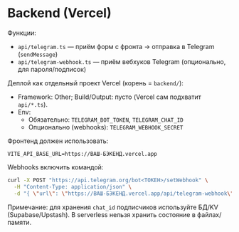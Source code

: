 # Backend (Vercel)

Функции:
- `api/telegram.ts` — приём форм с фронта → отправка в Telegram (`sendMessage`)
- `api/telegram-webhook.ts` — приём вебхуков Telegram (опционально, для пароля/подписок)

Деплой как отдельный проект Vercel (корень = `backend/`):
- Framework: Other; Build/Output: пусто (Vercel сам подхватит `api/*.ts`).
- Env:
  - Обязательно: `TELEGRAM_BOT_TOKEN`, `TELEGRAM_CHAT_ID`
  - Опционально (webhooks): `TELEGRAM_WEBHOOK_SECRET`

Фронтенд должен использовать:
```
VITE_API_BASE_URL=https://ВАШ-БЭКЕНД.vercel.app
```

Webhooks включить командой:
```bash
curl -X POST "https://api.telegram.org/bot<ТОКЕН>/setWebhook" \
  -H "Content-Type: application/json" \
  -d "{ \"url\": \"https://ВАШ-БЭКЕНД.vercel.app/api/telegram-webhook\", \"secret_token\": \"СЕКРЕТ\", \"drop_pending_updates\": true }"
```

Примечание: для хранения `chat_id` подписчиков используйте БД/KV (Supabase/Upstash). В serverless нельзя хранить состояние в файлах/памяти.
